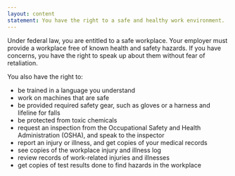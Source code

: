 ```yaml
---
layout: content
statement: You have the right to a safe and healthy work environment.
---
```

Under federal law, you are entitled to a safe workplace. Your employer must provide a workplace free of known health and safety hazards. If you have concerns, you have the right to speak up about them without fear of retaliation.

You also have the right to:

- be trained in a language you understand
- work on machines that are safe
- be provided required safety gear, such as gloves or a harness and lifeline for falls
- be protected from toxic chemicals
- request an inspection from the Occupational Safety and Health Administration (OSHA), and speak to the inspector
- report an injury or illness, and get copies of your medical records
- see copies of the workplace injury and illness log
- review records of work-related injuries and illnesses
- get copies of test results done to find hazards in the workplace
